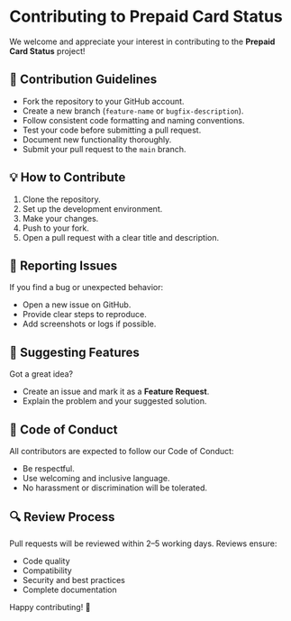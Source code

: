 # Contributing to Prepaid Card Status

We welcome and appreciate your interest in contributing to the **Prepaid Card Status** project!

## 📌 Contribution Guidelines

- Fork the repository to your GitHub account.
- Create a new branch (`feature-name` or `bugfix-description`).
- Follow consistent code formatting and naming conventions.
- Test your code before submitting a pull request.
- Document new functionality thoroughly.
- Submit your pull request to the `main` branch.

## 💡 How to Contribute

1. Clone the repository.
2. Set up the development environment.
3. Make your changes.
4. Push to your fork.
5. Open a pull request with a clear title and description.

## 🐛 Reporting Issues

If you find a bug or unexpected behavior:
- Open a new issue on GitHub.
- Provide clear steps to reproduce.
- Add screenshots or logs if possible.

## 🌟 Suggesting Features

Got a great idea?
- Create an issue and mark it as a **Feature Request**.
- Explain the problem and your suggested solution.

## 🤝 Code of Conduct

All contributors are expected to follow our Code of Conduct:
- Be respectful.
- Use welcoming and inclusive language.
- No harassment or discrimination will be tolerated.

## 🔍 Review Process

Pull requests will be reviewed within 2–5 working days. Reviews ensure:
- Code quality
- Compatibility
- Security and best practices
- Complete documentation

Happy contributing! 🎉
